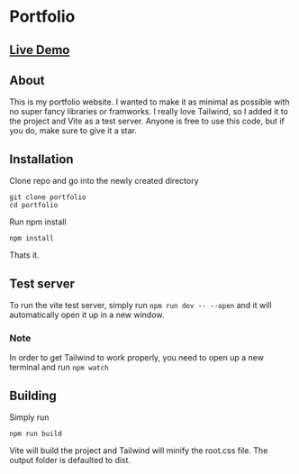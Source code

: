# Portfolio

## [Live Demo](https://kynhix.dev)

## About
This is my portfolio website. I wanted to make it as minimal as possible with no super fancy libraries or framworks. I really love Tailwind, so I added it to the project and Vite as a test server. Anyone is free to use this code, but if you do, make sure to give it a star.

## Installation

Clone repo and go into the newly created directory
```
git clone portfolio
cd portfolio
```
Run npm install
```
npm install
```
Thats it.

## Test server
To run the vite test server, simply run ``npm run dev -- --open`` and it will automatically open it up in a new window.

### Note 
In order to get Tailwind to work properly, you need to open up a new terminal and run ``npm watch``

## Building

Simply run
```
npm run build
```
Vite will build the project and Tailwind will minify the root.css file. The output folder is defaulted to dist.

